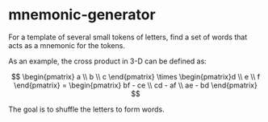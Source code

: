 # mnemonic-generator
For a template of several small tokens of letters, find a set of words that acts as a mnemonic for the tokens.

As an example, the cross product in 3-D can be defined as:

$$ \begin{pmatrix} a \\ b \\ c \end{pmatrix} \times \begin{pmatrix}d \\ e \\ f \end{pmatrix} =
   \begin{pmatrix} bf - ce \\ cd - af \\ ae - bd \end{pmatrix} $$
   
The goal is to shuffle the letters to form words.
